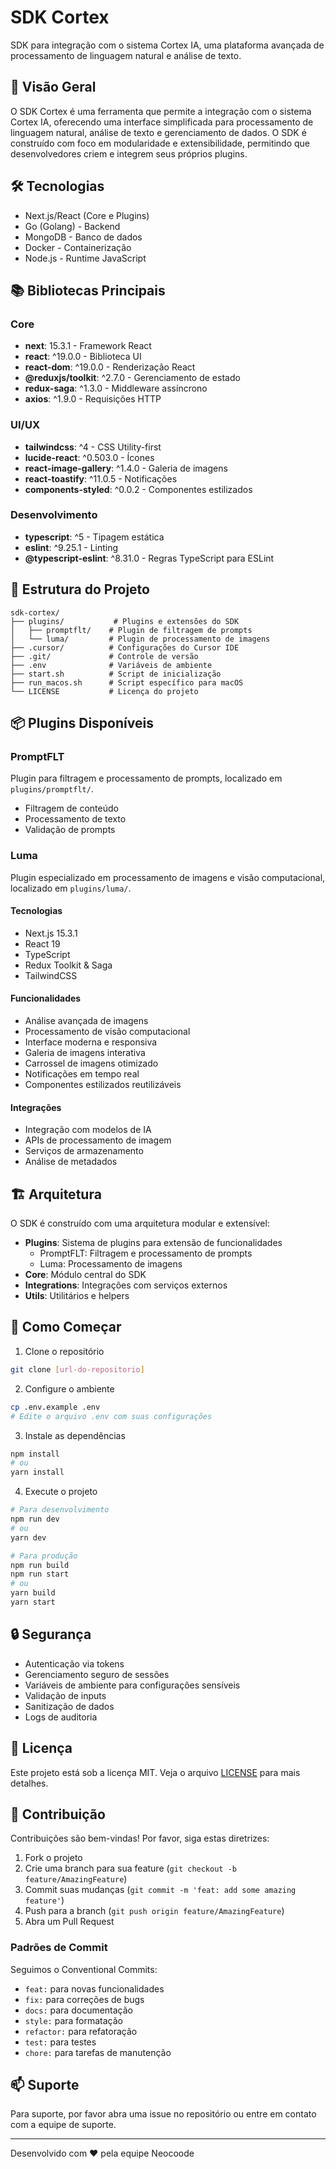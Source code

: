 # SDK Cortex

SDK para integração com o sistema Cortex IA, uma plataforma avançada de processamento de linguagem natural e análise de texto.

## 🚀 Visão Geral

O SDK Cortex é uma ferramenta que permite a integração com o sistema Cortex IA, oferecendo uma interface simplificada para processamento de linguagem natural, análise de texto e gerenciamento de dados. O SDK é construído com foco em modularidade e extensibilidade, permitindo que desenvolvedores criem e integrem seus próprios plugins.

## 🛠️ Tecnologias

- Next.js/React (Core e Plugins)
- Go (Golang) - Backend
- MongoDB - Banco de dados
- Docker - Containerização
- Node.js - Runtime JavaScript

## 📚 Bibliotecas Principais

### Core
- **next**: 15.3.1 - Framework React
- **react**: ^19.0.0 - Biblioteca UI
- **react-dom**: ^19.0.0 - Renderização React
- **@reduxjs/toolkit**: ^2.7.0 - Gerenciamento de estado
- **redux-saga**: ^1.3.0 - Middleware assíncrono
- **axios**: ^1.9.0 - Requisições HTTP

### UI/UX
- **tailwindcss**: ^4 - CSS Utility-first
- **lucide-react**: ^0.503.0 - Ícones
- **react-image-gallery**: ^1.4.0 - Galeria de imagens
- **react-toastify**: ^11.0.5 - Notificações
- **components-styled**: ^0.0.2 - Componentes estilizados

### Desenvolvimento
- **typescript**: ^5 - Tipagem estática
- **eslint**: ^9.25.1 - Linting
- **@typescript-eslint**: ^8.31.0 - Regras TypeScript para ESLint

## 📁 Estrutura do Projeto

```
sdk-cortex/
├── plugins/           # Plugins e extensões do SDK
│   ├── promptflt/    # Plugin de filtragem de prompts
│   └── luma/         # Plugin de processamento de imagens
├── .cursor/          # Configurações do Cursor IDE
├── .git/             # Controle de versão
├── .env              # Variáveis de ambiente
├── start.sh          # Script de inicialização
├── run_macos.sh      # Script específico para macOS
└── LICENSE           # Licença do projeto
```

## 📦 Plugins Disponíveis

### PromptFLT
Plugin para filtragem e processamento de prompts, localizado em `plugins/promptflt/`.
- Filtragem de conteúdo
- Processamento de texto
- Validação de prompts

### Luma
Plugin especializado em processamento de imagens e visão computacional, localizado em `plugins/luma/`.

#### Tecnologias
- Next.js 15.3.1
- React 19
- TypeScript
- Redux Toolkit & Saga
- TailwindCSS

#### Funcionalidades
- Análise avançada de imagens
- Processamento de visão computacional
- Interface moderna e responsiva
- Galeria de imagens interativa
- Carrossel de imagens otimizado
- Notificações em tempo real
- Componentes estilizados reutilizáveis

#### Integrações
- Integração com modelos de IA
- APIs de processamento de imagem
- Serviços de armazenamento
- Análise de metadados

## 🏗️ Arquitetura

O SDK é construído com uma arquitetura modular e extensível:

- **Plugins**: Sistema de plugins para extensão de funcionalidades
  - PromptFLT: Filtragem e processamento de prompts
  - Luma: Processamento de imagens
- **Core**: Módulo central do SDK
- **Integrations**: Integrações com serviços externos
- **Utils**: Utilitários e helpers

## 🚀 Como Começar

1. Clone o repositório
```bash
git clone [url-do-repositorio]
```

2. Configure o ambiente
```bash
cp .env.example .env
# Edite o arquivo .env com suas configurações
```

3. Instale as dependências
```bash
npm install
# ou
yarn install
```

4. Execute o projeto
```bash
# Para desenvolvimento
npm run dev
# ou
yarn dev

# Para produção
npm run build
npm run start
# ou
yarn build
yarn start
```

## 🔒 Segurança

- Autenticação via tokens
- Gerenciamento seguro de sessões
- Variáveis de ambiente para configurações sensíveis
- Validação de inputs
- Sanitização de dados
- Logs de auditoria

## 📝 Licença

Este projeto está sob a licença MIT. Veja o arquivo [LICENSE](LICENSE) para mais detalhes.

## 👥 Contribuição

Contribuições são bem-vindas! Por favor, siga estas diretrizes:

1. Fork o projeto
2. Crie uma branch para sua feature (`git checkout -b feature/AmazingFeature`)
3. Commit suas mudanças (`git commit -m 'feat: add some amazing feature'`)
4. Push para a branch (`git push origin feature/AmazingFeature`)
5. Abra um Pull Request

### Padrões de Commit
Seguimos o Conventional Commits:
- `feat:` para novas funcionalidades
- `fix:` para correções de bugs
- `docs:` para documentação
- `style:` para formatação
- `refactor:` para refatoração
- `test:` para testes
- `chore:` para tarefas de manutenção

## 📫 Suporte

Para suporte, por favor abra uma issue no repositório ou entre em contato com a equipe de suporte.

---

Desenvolvido com ❤️ pela equipe Neocoode